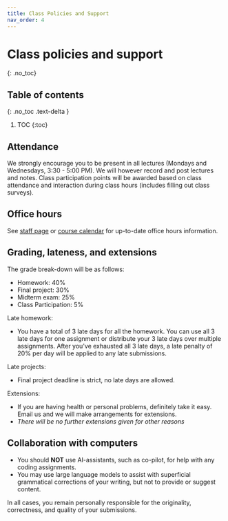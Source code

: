 ```yaml
---
title: Class Policies and Support
nav_order: 4
---
```


# Class policies and support

{: .no_toc}

## Table of contents
{: .no_toc .text-delta }

1. TOC
{:toc}

## Attendance

We strongly encourage you to be present in all lectures (Mondays and Wednesdays, 3:30 - 5:00 PM). We will however record and post lectures and notes. Class participation points will be awarded based on class attendance and interaction during class hours (includes filling out class surveys). 

## Office hours

See [staff page](/info/staff) or [course calendar](/info/calendar/#course-calendar) for up-to-date office hours information.

## Grading, lateness, and extensions 

The grade break-down will be as follows:
- Homework: 40%
- Final project: 30%
- Midterm exam: 25%
- Class Participation: 5%

Late homework:
- You have a total of 3 late days for all the homework. You can use all 3 late days for one assignment or distribute your 3 late days over multiple assignments. After you've exhausted all 3 late days, a late penalty of 20% per day will be applied to any late submissions.

Late projects:
- Final project deadline is strict, no late days are allowed. 

Extensions:
- If you are having health or personal problems, definitely take it easy. Email us and we will make arrangements for extensions. 
- *There will be no further extensions given for other reasons*

## Collaboration with computers

- You should **NOT** use AI-assistants, such as co-pilot, for help with any coding assignments.  
- You may use large language models to assist with superficial grammatical corrections of your writing, but not to provide or suggest content.

In all cases, you remain personally responsible for the originality, correctness, and quality of your submissions. 
